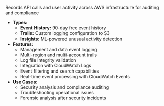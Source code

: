 Records API calls and user activity across AWS infrastructure for auditing and compliance
- **Types:**
    - **Event History:** 90-day free event history
    - **Trails:** Custom logging configuration to S3
    - **Insights:** ML-powered unusual activity detection
- **Features:**
    - Management and data event logging
    - Multi-region and multi-account trails
    - Log file integrity validation
    - Integration with CloudWatch Logs
    - Event filtering and search capabilities
    - Real-time event processing with CloudWatch Events
- **Use Cases:**
    - Security analysis and compliance auditing
    - Troubleshooting operational issues
    - Forensic analysis after security incidents